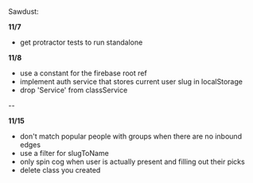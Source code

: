 Sawdust:

__11/7__
* get protractor tests to run standalone

__11/8__
* use a constant for the firebase root ref
* implement auth service that stores current user slug in localStorage
* drop 'Service' from classService

--

__11/15__
* don't match popular people with groups when there are no inbound edges
* use a filter for slugToName
* only spin cog when user is actually present and filling out their picks
* delete class you created
